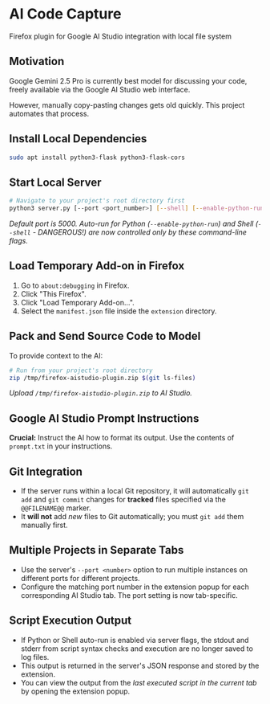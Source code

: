# AI Code Capture

Firefox plugin for Google AI Studio integration with local file system 

## Motivation

Google Gemini 2.5 Pro is currently best model for discussing your code, freely available via the Google AI Studio web interface.

However, manually copy-pasting changes gets old quickly. This project automates that process.

## Install Local Dependencies

```bash
sudo apt install python3-flask python3-flask-cors
```

## Start Local Server

```bash
# Navigate to your project's root directory first
python3 server.py [--port <port_number>] [--shell] [--enable-python-run]
```
*Default port is 5000.*
*Auto-run for Python (`--enable-python-run`) and Shell (`--shell` - DANGEROUS!) are now controlled *only* by these command-line flags.*

## Load Temporary Add-on in Firefox

1.  Go to `about:debugging` in Firefox.
2.  Click "This Firefox".
3.  Click "Load Temporary Add-on...".
4.  Select the `manifest.json` file inside the `extension` directory.

## Pack and Send Source Code to Model

To provide context to the AI:

```bash
# Run from your project's root directory
zip /tmp/firefox-aistudio-plugin.zip $(git ls-files)
```

*Upload `/tmp/firefox-aistudio-plugin.zip` to AI Studio.*

## Google AI Studio Prompt Instructions

**Crucial:** Instruct the AI how to format its output. Use the contents of `prompt.txt` in your instructions.

## Git Integration

*   If the server runs within a local Git repository, it will automatically `git add` and `git commit` changes for **tracked** files specified via the `@@FILENAME@@` marker.
*   It **will not** add *new* files to Git automatically; you must `git add` them manually first.

## Multiple Projects in Separate Tabs

*   Use the server's `--port <number>` option to run multiple instances on different ports for different projects.
*   Configure the matching port number in the extension popup for each corresponding AI Studio tab. The port setting is now tab-specific.

## Script Execution Output

*   If Python or Shell auto-run is enabled via server flags, the stdout and stderr from script syntax checks and execution are no longer saved to log files.
*   This output is returned in the server's JSON response and stored by the extension.
*   You can view the output from the *last executed script in the current tab* by opening the extension popup.
